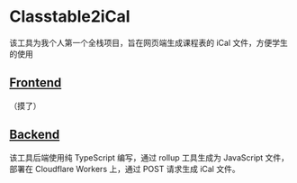 # Classtable2iCal

该工具为我个人第一个全栈项目，旨在网页端生成课程表的 iCal 文件，方便学生的使用

## [Frontend](https://github.com/Magic-Xin/Classtable2iCal/tree/main/Frontend)

（摸了）

## [Backend](https://github.com/Magic-Xin/Classtable2iCal/tree/main/Backend)

该工具后端使用纯 TypeScript 编写，通过 rollup 工具生成为 JavaScript 文件，部署在 Cloudflare Workers 上，通过 POST 请求生成 iCal 文件。
